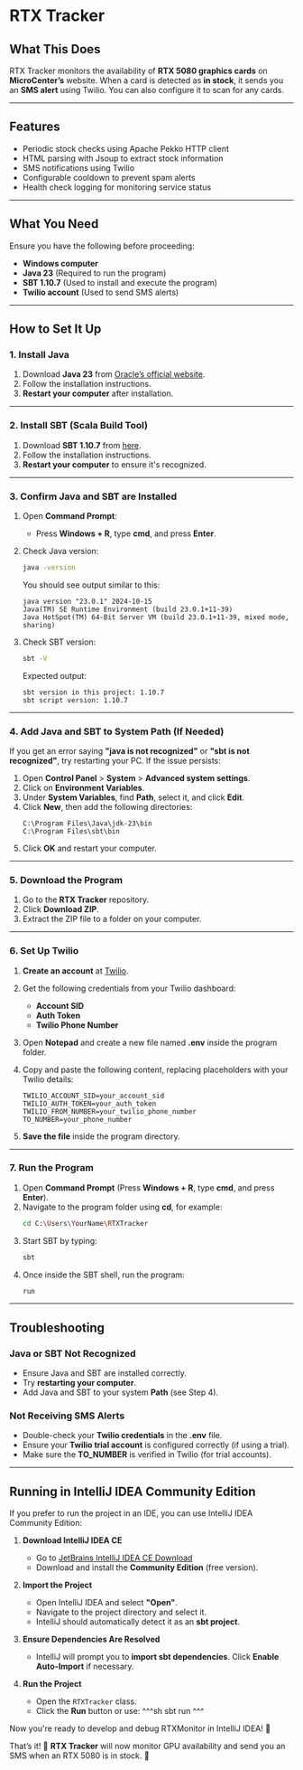 # **RTX Tracker**

## **What This Does**
RTX Tracker monitors the availability of **RTX 5080 graphics cards** on **MicroCenter’s** website. When a card is detected as **in stock**, it sends you an **SMS alert** using Twilio. You can also configure it to scan for any cards.

---

## Features
- Periodic stock checks using Apache Pekko HTTP client
- HTML parsing with Jsoup to extract stock information
- SMS notifications using Twilio
- Configurable cooldown to prevent spam alerts
- Health check logging for monitoring service status

---

## **What You Need**
Ensure you have the following before proceeding:

- **Windows computer**
- **Java 23** (Required to run the program)
- **SBT 1.10.7** (Used to install and execute the program)
- **Twilio account** (Used to send SMS alerts)

---

## **How to Set It Up**

### **1. Install Java**
1. Download **Java 23** from [Oracle’s official website](https://www.oracle.com/java/technologies/javase/jdk23-archive-downloads.html).
2. Follow the installation instructions.
3. **Restart your computer** after installation.

---

### **2. Install SBT (Scala Build Tool)**
1. Download **SBT 1.10.7** from [here](https://www.scala-sbt.org/download.html).
2. Follow the installation instructions.
3. **Restart your computer** to ensure it's recognized.

---

### **3. Confirm Java and SBT are Installed**
1. Open **Command Prompt**:
   - Press **Windows + R**, type **cmd**, and press **Enter**.

2. Check Java version:  
   ```sh  
   java -version  
   ```  
   You should see output similar to this:  
   ```  
   java version "23.0.1" 2024-10-15  
   Java(TM) SE Runtime Environment (build 23.0.1+11-39)  
   Java HotSpot(TM) 64-Bit Server VM (build 23.0.1+11-39, mixed mode, sharing)  
   ```

3. Check SBT version:  
   ```sh  
   sbt -V  
   ```  
   Expected output:  
   ```  
   sbt version in this project: 1.10.7  
   sbt script version: 1.10.7  
   ```

---

### **4. Add Java and SBT to System Path (If Needed)**
If you get an error saying **"java is not recognized"** or **"sbt is not recognized"**, try restarting your PC. If the issue persists:

1. Open **Control Panel** > **System** > **Advanced system settings**.
2. Click on **Environment Variables**.
3. Under **System Variables**, find **Path**, select it, and click **Edit**.
4. Click **New**, then add the following directories:  
   ```  
   C:\Program Files\Java\jdk-23\bin  
   C:\Program Files\sbt\bin  
   ```
5. Click **OK** and restart your computer.

---

### **5. Download the Program**
1. Go to the **RTX Tracker** repository.
2. Click **Download ZIP**.
3. Extract the ZIP file to a folder on your computer.

---

### **6. Set Up Twilio**
1. **Create an account** at [Twilio](https://www.twilio.com/).
2. Get the following credentials from your Twilio dashboard:
   - **Account SID**
   - **Auth Token**
   - **Twilio Phone Number**

3. Open **Notepad** and create a new file named **.env** inside the program folder.
4. Copy and paste the following content, replacing placeholders with your Twilio details:  
   ```  
   TWILIO_ACCOUNT_SID=your_account_sid  
   TWILIO_AUTH_TOKEN=your_auth_token  
   TWILIO_FROM_NUMBER=your_twilio_phone_number  
   TO_NUMBER=your_phone_number  
   ```
5. **Save the file** inside the program directory.

---

### **7. Run the Program**
1. Open **Command Prompt** (Press **Windows + R**, type **cmd**, and press **Enter**).
2. Navigate to the program folder using **cd**, for example:  
   ```sh  
   cd C:\Users\YourName\RTXTracker  
   ```
3. Start SBT by typing:  
   ```sh  
   sbt  
   ```
4. Once inside the SBT shell, run the program:  
   ```sh  
   run  
   ```

---

## **Troubleshooting**
### **Java or SBT Not Recognized**
- Ensure Java and SBT are installed correctly.
- Try **restarting your computer**.
- Add Java and SBT to your system **Path** (see Step 4).

### **Not Receiving SMS Alerts**
- Double-check your **Twilio credentials** in the **.env** file.
- Ensure your **Twilio trial account** is configured correctly (if using a trial).
- Make sure the **TO_NUMBER** is verified in Twilio (for trial accounts).

---

## Running in IntelliJ IDEA Community Edition

If you prefer to run the project in an IDE, you can use IntelliJ IDEA Community Edition:

1. **Download IntelliJ IDEA CE**
   - Go to [JetBrains IntelliJ IDEA CE Download](https://www.jetbrains.com/idea/download/)
   - Download and install the **Community Edition** (free version).

2. **Import the Project**
   - Open IntelliJ IDEA and select **"Open"**.
   - Navigate to the project directory and select it.
   - IntelliJ should automatically detect it as an **sbt project**.

3. **Ensure Dependencies Are Resolved**
   - IntelliJ will prompt you to **import sbt dependencies**. Click **Enable Auto-Import** if necessary.

4. **Run the Project**
   - Open the `RTXTracker` class.
   - Click the **Run** button or use:
     ^^^sh
     sbt run
     ^^^

Now you're ready to develop and debug RTXMonitor in IntelliJ IDEA! 🚀

That’s it! 🎉 **RTX Tracker** will now monitor GPU availability and send you an SMS when an RTX 5080 is in stock. 🚀  
